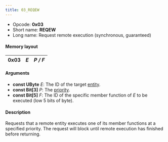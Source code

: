```yaml
---
title: 03_REQEW
---
```


- Opcode: **0x03**
- Short name: **REQEW**
- Long name: Request remote execution (synchronous, guaranteed)

#### Memory layout

| 0x03 | *E* | *P / F* |
|------|-----|---------|

#### Arguments

- **const UByte** *E*: The ID of the target [entity](../Entity.md).
- **const Bit\[3\]** *P*: The [priority](../Priorities.md).
- **const Bit\[5\]** *F*: The ID of the specific member function of *E* to be executed (low 5 bits of byte).

#### Description

Requests that a remote entity executes one of its member functions at a specified priority. The request will block until remote execution has finished before returning.
